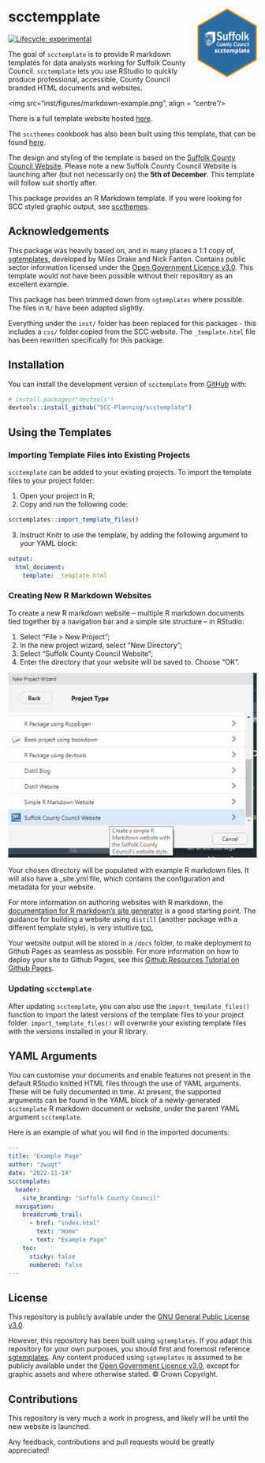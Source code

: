
<!-- README.md is generated from README.Rmd. Please edit that file -->

# scctempplate <img src="inst/figures/scc-hex.png" align="right" width="120"/>

<!-- badges: start -->

[![Lifecycle:
experimental](https://img.shields.io/badge/lifecycle-experimental-orange.svg)](https://lifecycle.r-lib.org/articles/stages.html#experimental)
<!-- badges: end -->

The goal of `scctemplate` is to provide R markdown templates for data
analysts working for Suffolk County Council. `scctemplate` lets you use
RStudio to quickly produce professional, accessible, County Council
branded HTML documents and websites.

\<img src=“inst/figures/markdown-example.png”, align = “centre”/\>

There is a full template website hosted
[here](https://scc-planning.github.io/scctemplate-example-site/index.html.).

The `sccthemes` cookbook has also been built using this template, that
can be found [here](https://scc-planning.github.io/scc-cookbook/).

The design and styling of the template is based on the [Suffolk County
Council Website](https://www.suffolk.gov.uk/). Please note a new Suffolk
County Council Website is launching after (but not necessarily on) the
**5th of December**. This template will follow suit shortly after.

This package provides an R Markdown template. If you were looking for
SCC styled graphic output, see
[sccthemes](https://github.com/thomaszwagerman/sccthemes).

## Acknowledgements

This package was heavily based on, and in many places a 1:1 copy of,
[sgtemplates](https://github.com/DataScienceScotland/sgtemplates),
developed by Miles Drake and Nick Fanton. Contains public sector
information licensed under the [Open Government Licence
v3.0](https://www.nationalarchives.gov.uk/doc/open-government-licence/version/3/).
This template would not have been possible without their repository as
an excellent example.

This package has been trimmed down from `sgtemplates` where possible.
The files in `R/` have been adapted slightly.

Everything under the `inst/` folder has been replaced for this
packages - this includes a `css/` folder copied from the SCC website.
The `_template.html` file has been rewritten specifically for this
package.

## Installation

You can install the development version of `scctemplate` from
[GitHub](https://github.com/) with:

``` r
# install.packages("devtools")
devtools::install_github("SCC-Planning/scctemplate")
```

## Using the Templates

### Importing Template Files into Existing Projects

`scctemplate` can be added to your existing projects. To import the
template files to your project folder:

1.  Open your project in R;
2.  Copy and run the following code:

``` r
scctemplates::import_template_files()
```

3.  Instruct Knitr to use the template, by adding the following argument
    to your YAML block:

``` yaml
output:
  html_document:
    template: _template.html
```

### Creating New R Markdown Websites

To create a new R markdown website – multiple R markdown documents tied
together by a navigation bar and a simple site structure – in RStudio:

1.  Select “File \> New Project”;
2.  In the new project wizard, select “New Directory”;
3.  Select “Suffolk County Council Website”;
4.  Enter the directory that your website will be saved to. Choose “OK”.

<img src="inst/figures/create-scc-website-example.png"/>

Your chosen directory will be populated with example R markdown files.
It will also have a \_site.yml file, which contains the configuration
and metadata for your website.

For more information on authoring websites with R markdown, the
[documentation for R markdown’s site
generator](https://bookdown.org/yihui/rmarkdown/rmarkdown-site.html) is
a good starting point. The guidance for building a website using
`distill` (another package with a different template style), is very
intuitive [too.](https://rstudio.github.io/distill/website.html)

Your website output will be stored in a `/docs` folder, to make
deployment to Github Pages as seamless as possible. For more information
on how to deploy your site to Github Pages, see this [Github Resources
Tutorial on Github
Pages](https://resources.github.com/github-and-rstudio/).

### Updating `scctemplate`

After updating `scctemplate`, you can also use the
`import_template_files()` function to import the latest versions of the
template files to your project folder. `import_template_files()` will
overwrite your existing template files with the versions installed in
your R library.

## YAML Arguments

You can customise your documents and enable features not present in the
default RStudio knitted HTML files through the use of YAML arguments.
These will be fully documented in time. At present, the supported
arguments can be found in the YAML block of a newly-generated
`scctemplate` R markdown document or website, under the parent YAML
argument `scctemplate`.

Here is an example of what you will find in the imported documents:

``` yaml
---
title: "Example Page"
author: "zwagt"
date: "2022-11-14"
scctemplate:
  header:
    site_branding: "Suffolk County Council"
  navigation:
    breadcrumb_trail:
      - href: "index.html"
        text: "Home"
      - text: "Example Page"
    toc:
      sticky: false
      numbered: false
---
```

## License

This repository is publicly available under the [GNU General Public
License v3.0](LICENSE).

However, this repository has been built using `sgtemplates`. If you
adapt this repository for your own purposes, you should first and
foremost reference
[sgtemplates](https://github.com/DataScienceScotland/sgtemplates). Any
content produced using `sgtemplates` is assumed to be publicly available
under the [Open Government Licence
v3.0](http://www.nationalarchives.gov.uk/doc/open-government-licence/version/3/),
except for graphic assets and where otherwise stated. © Crown Copyright.

## Contributions

This repository is very much a work in progress, and likely will be
until the new website is launched.

Any feedback, contributions and pull requests would be greatly
appreciated!
